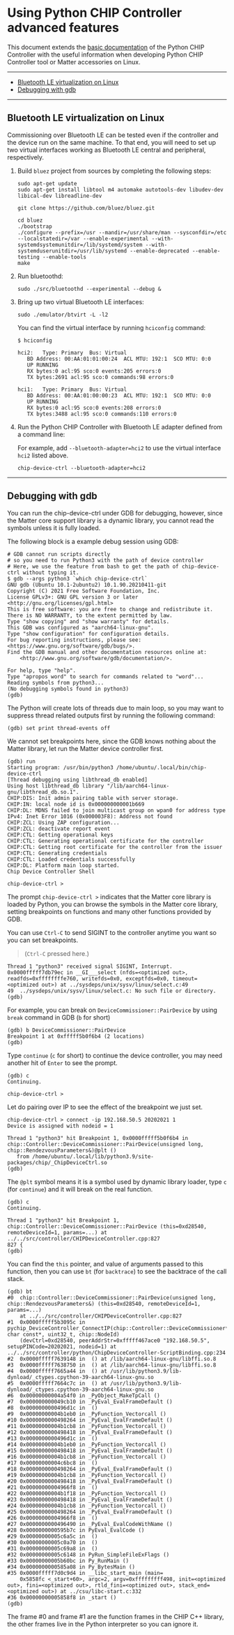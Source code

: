 # Using Python CHIP Controller advanced features

This document extends the
[basic documentation](python_chip_controller_building.md) of the Python CHIP
Controller with the useful information when developing Python CHIP Controller
tool or Matter accessories on Linux.

<hr>

-   [Bluetooth LE virtualization on Linux](#bluetooth-le-virtualization-on-linux)
-   [Debugging with gdb](#debugging-with-gdb)

<hr>

## Bluetooth LE virtualization on Linux

Commissioning over Bluetooth LE can be tested even if the controller and the
device run on the same machine. To that end, you will need to set up two virtual
interfaces working as Bluetooth LE central and peripheral, respectively.

1. Build `bluez` project from sources by completing the following steps:

    ```
    sudo apt-get update
    sudo apt-get install libtool m4 automake autotools-dev libudev-dev libical-dev libreadline-dev

    git clone https://github.com/bluez/bluez.git

    cd bluez
    ./bootstrap
    ./configure --prefix=/usr --mandir=/usr/share/man --sysconfdir=/etc --localstatedir=/var --enable-experimental --with-systemdsystemunitdir=/lib/systemd/system --with-systemduserunitdir=/usr/lib/systemd --enable-deprecated --enable-testing --enable-tools
    make
    ```

2. Run bluetoothd:

    ```
    sudo ./src/bluetoothd --experimental --debug &
    ```

3. Bring up two virtual Bluetooth LE interfaces:

    ```
    sudo ./emulator/btvirt -L -l2
    ```

    You can find the virtual interface by running `hciconfig` command:

    ```
    $ hciconfig

    hci2:	Type: Primary  Bus: Virtual
       BD Address: 00:AA:01:01:00:24  ACL MTU: 192:1  SCO MTU: 0:0
       UP RUNNING
       RX bytes:0 acl:95 sco:0 events:205 errors:0
       TX bytes:2691 acl:95 sco:0 commands:98 errors:0

    hci1:	Type: Primary  Bus: Virtual
       BD Address: 00:AA:01:00:00:23  ACL MTU: 192:1  SCO MTU: 0:0
       UP RUNNING
       RX bytes:0 acl:95 sco:0 events:208 errors:0
       TX bytes:3488 acl:95 sco:0 commands:110 errors:0
    ```

4. Run the Python CHIP Controller with Bluetooth LE adapter defined from a
   command line:

    For example, add `--bluetooth-adapter=hci2` to use the virtual interface
    `hci2` listed above.

    ```
    chip-device-ctrl --bluetooth-adapter=hci2
    ```

<hr>

## Debugging with gdb

You can run the chip-device-ctrl under GDB for debugging, however, since the
Matter core support library is a dynamic library, you cannot read the symbols
unless it is fully loaded.

The following block is a example debug session using GDB:

```
# GDB cannot run scripts directly
# so you need to run Python3 with the path of device controller
# Here, we use the feature from bash to get the path of chip-device-ctrl without typing it.
$ gdb --args python3 `which chip-device-ctrl`
GNU gdb (Ubuntu 10.1-2ubuntu2) 10.1.90.20210411-git
Copyright (C) 2021 Free Software Foundation, Inc.
License GPLv3+: GNU GPL version 3 or later <http://gnu.org/licenses/gpl.html>
This is free software: you are free to change and redistribute it.
There is NO WARRANTY, to the extent permitted by law.
Type "show copying" and "show warranty" for details.
This GDB was configured as "aarch64-linux-gnu".
Type "show configuration" for configuration details.
For bug reporting instructions, please see:
<https://www.gnu.org/software/gdb/bugs/>.
Find the GDB manual and other documentation resources online at:
    <http://www.gnu.org/software/gdb/documentation/>.

For help, type "help".
Type "apropos word" to search for commands related to "word"...
Reading symbols from python3...
(No debugging symbols found in python3)
(gdb)
```

The Python will create lots of threads due to main loop, so you may want to
suppress thread related outputs first by running the following command:

```
(gdb) set print thread-events off
```

We cannot set breakpoints here, since the GDB knows nothing about the Matter
library, let run the Matter device controller first.

```
(gdb) run
Starting program: /usr/bin/python3 /home/ubuntu/.local/bin/chip-device-ctrl
[Thread debugging using libthread_db enabled]
Using host libthread_db library "/lib/aarch64-linux-gnu/libthread_db.so.1".
CHIP:DIS: Init admin pairing table with server storage.
CHIP:IN: local node id is 0x000000000001b669
CHIP:DL: MDNS failed to join multicast group on wpan0 for address type IPv4: Inet Error 1016 (0x000003F8): Address not found
CHIP:ZCL: Using ZAP configuration...
CHIP:ZCL: deactivate report event
CHIP:CTL: Getting operational keys
CHIP:CTL: Generating operational certificate for the controller
CHIP:CTL: Getting root certificate for the controller from the issuer
CHIP:CTL: Generating credentials
CHIP:CTL: Loaded credentials successfully
CHIP:DL: Platform main loop started.
Chip Device Controller Shell

chip-device-ctrl >
```

The prompt `chip-device-ctrl >` indicates that the Matter core library is loaded
by Python, you can browse the symbols in the Matter core library, setting
breakpoints on functions and many other functions provided by GDB.

You can use `Ctrl-C` to send SIGINT to the controller anytime you want so you
can set breakpoints.

> (`Ctrl-C` pressed here.)

```
Thread 1 "python3" received signal SIGINT, Interrupt.
0x0000fffff7db79ec in __GI___select (nfds=<optimized out>, readfds=0xffffffffe760, writefds=0x0, exceptfds=0x0, timeout=<optimized out>) at ../sysdeps/unix/sysv/linux/select.c:49
49	../sysdeps/unix/sysv/linux/select.c: No such file or directory.
(gdb)
```

For example, you can break on `DeviceCommissioner::PairDevice` by using `break`
command in GDB (`b` for short)

```
(gdb) b DeviceCommissioner::PairDevice
Breakpoint 1 at 0xfffff5b0f6b4 (2 locations)
(gdb)
```

Type `continue` (`c` for short) to continue the device controller, you may need
another hit of `Enter` to see the prompt.

```
(gdb) c
Continuing.

chip-device-ctrl >
```

Let do pairing over IP to see the effect of the breakpoint we just set.

```
chip-device-ctrl > connect -ip 192.168.50.5 20202021 1
Device is assigned with nodeid = 1

Thread 1 "python3" hit Breakpoint 1, 0x0000fffff5b0f6b4 in chip::Controller::DeviceCommissioner::PairDevice(unsigned long, chip::RendezvousParameters&)@plt ()
   from /home/ubuntu/.local/lib/python3.9/site-packages/chip/_ChipDeviceCtrl.so
(gdb)
```

The `@plt` symbol means it is a symbol used by dynamic library loader, type `c`
(for `continue`) and it will break on the real function.

```
(gdb) c
Continuing.

Thread 1 "python3" hit Breakpoint 1, chip::Controller::DeviceCommissioner::PairDevice (this=0xd28540, remoteDeviceId=1, params=...) at ../../src/controller/CHIPDeviceController.cpp:827
827	{
(gdb)
```

You can find the `this` pointer, and value of arguments passed to this function,
then you can use `bt` (for `backtrace`) to see the backtrace of the call stack.

```
(gdb) bt
#0  chip::Controller::DeviceCommissioner::PairDevice(unsigned long, chip::RendezvousParameters&) (this=0xd28540, remoteDeviceId=1, params=...)
    at ../../src/controller/CHIPDeviceController.cpp:827
#1  0x0000fffff5b3095c in pychip_DeviceController_ConnectIP(chip::Controller::DeviceCommissioner*, char const*, uint32_t, chip::NodeId)
    (devCtrl=0xd28540, peerAddrStr=0xfffff467ace0 "192.168.50.5", setupPINCode=20202021, nodeid=1) at ../../src/controller/python/ChipDeviceController-ScriptBinding.cpp:234
#2  0x0000fffff7639148 in  () at /lib/aarch64-linux-gnu/libffi.so.8
#3  0x0000fffff7638750 in  () at /lib/aarch64-linux-gnu/libffi.so.8
#4  0x0000fffff7665a44 in  () at /usr/lib/python3.9/lib-dynload/_ctypes.cpython-39-aarch64-linux-gnu.so
#5  0x0000fffff7664c7c in  () at /usr/lib/python3.9/lib-dynload/_ctypes.cpython-39-aarch64-linux-gnu.so
#6  0x00000000004a54f0 in _PyObject_MakeTpCall ()
#7  0x000000000049cb10 in _PyEval_EvalFrameDefault ()
#8  0x0000000000496d1c in  ()
#9  0x00000000004b1eb0 in _PyFunction_Vectorcall ()
#10 0x0000000000498264 in _PyEval_EvalFrameDefault ()
#11 0x00000000004b1cb8 in _PyFunction_Vectorcall ()
#12 0x0000000000498418 in _PyEval_EvalFrameDefault ()
#13 0x0000000000496d1c in  ()
#14 0x00000000004b1eb0 in _PyFunction_Vectorcall ()
#15 0x0000000000498418 in _PyEval_EvalFrameDefault ()
#16 0x00000000004b1cb8 in _PyFunction_Vectorcall ()
#17 0x00000000004c6bc8 in  ()
#18 0x0000000000498264 in _PyEval_EvalFrameDefault ()
#19 0x00000000004b1cb8 in _PyFunction_Vectorcall ()
#20 0x0000000000498418 in _PyEval_EvalFrameDefault ()
#21 0x00000000004966f8 in  ()
#22 0x00000000004b1f18 in _PyFunction_Vectorcall ()
#23 0x0000000000498418 in _PyEval_EvalFrameDefault ()
#24 0x00000000004b1cb8 in _PyFunction_Vectorcall ()
#25 0x0000000000498264 in _PyEval_EvalFrameDefault ()
#26 0x00000000004966f8 in  ()
#27 0x0000000000496490 in _PyEval_EvalCodeWithName ()
#28 0x0000000000595b7c in PyEval_EvalCode ()
#29 0x00000000005c6a5c in  ()
#30 0x00000000005c0a70 in  ()
#31 0x00000000005c69a8 in  ()
#32 0x00000000005c6148 in PyRun_SimpleFileExFlags ()
#33 0x00000000005b60bc in Py_RunMain ()
#34 0x0000000000585a08 in Py_BytesMain ()
#35 0x0000fffff7d0c9d4 in __libc_start_main (main=
    0x5858fc <_start+60>, argc=2, argv=0xfffffffff498, init=<optimized out>, fini=<optimized out>, rtld_fini=<optimized out>, stack_end=<optimized out>) at ../csu/libc-start.c:332
#36 0x00000000005858f8 in _start ()
(gdb)
```

The frame #0 and frame #1 are the function frames in the CHIP C++ library, the
other frames live in the Python interpreter so you can ignore it.
